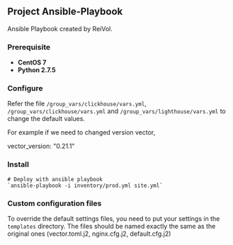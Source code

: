 ## Project Ansible-Playbook

Ansible Playbook created by ReiVol.

### Prerequisite

- **CentOS 7**
- **Python 2.7.5**
  
### Configure

Refer the file `/group_vars/clickhouse/vars.yml`, `/group_vars/clickhouse/vars.yml` and `/group_vars/lighthouse/vars.yml`  to change the default values.

For example if we need to changed version vector,

vector_version: "0.21.1"


### Install


    # Deploy with ansible playbook
    `ansible-playbook -i inventory/prod.yml site.yml`


### Custom configuration files

To override the default settings files, you need to put your settings in the `templates` directory. The files should be 
named exactly the same as the original ones (vector.toml.j2, nginx.cfg.j2, default.cfg.j2)
